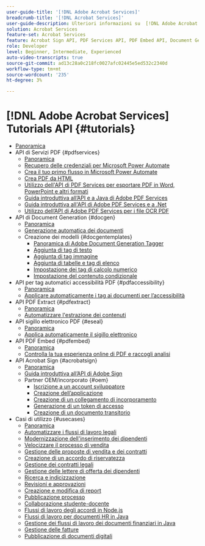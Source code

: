 ```yaml
---
user-guide-title: '[!DNL Adobe Acrobat Services]'
breadcrumb-title: '[!DNL Acrobat Services]'
user-guide-description: Ulteriori informazioni su  [!DNL Adobe Acrobat Services]
solution: Acrobat Services
feature-set: Acrobat Services
feature: Acrobat Sign API, PDF Services API, PDF Embed API, Document Generation API, PDF Accessibility Auto-Tag API, PDF Electronic Seal API, PDF Extract API
role: Developer
level: Beginner, Intermediate, Experienced
auto-video-transcripts: true
source-git-commit: ad13c28a0c218fc0027afc02445e5ed532c2340d
workflow-type: tm+mt
source-wordcount: '235'
ht-degree: 3%

---
```



# [!DNL Adobe Acrobat Services] Tutorials API {#tutorials}

+ [Panoramica](overview.md)
+ API di Servizi PDF {#pdfservices}
   + [Panoramica](pdfservices/overview-pdfservices.md)
   + [Recupero delle credenziali per Microsoft Power Automate](pdfservices/getting-credentials-power-automate.md)
   + [Crea il tuo primo flusso in Microsoft Power Automate](pdfservices/create-workflow-power-automate.md)
   + [Crea PDF da HTML](pdfservices/createpdffromhtml.md)
   + [Utilizzo dell&#39;API di PDF Services per esportare PDF in Word, PowerPoint e altri formati](pdfservices/exportpdf.md)
   + [Guida introduttiva all’API e a Java di Adobe PDF Services](pdfservices/gettingstartedjava.md)
   + [Guida introduttiva all&#39;API di Adobe PDF Services e a .Net](pdfservices/gettingstartednet.md)
   + [Utilizzo dell’API di Adobe PDF Services per i file OCR PDF](pdfservices/ocr.md)
+ API di Document Generation {#docgen}
   + [Panoramica](docgen/overview-docgen.md)
   + [Generazione automatica dei documenti](docgen/automate-doc-gen.md)
   + Creazione dei modelli {#docgentemplates}
      + [Panoramica di Adobe Document Generation Tagger](docgen/taggeroverview.md)
      + [Aggiunta di tag di testo](docgen/taggeraddtexttags.md)
      + [Aggiunta di tag immagine](docgen/taggeraddimagetags.md)
      + [Aggiunta di tabelle e tag di elenco](docgen/taggertables.md)
      + [Impostazione dei tag di calcolo numerico](docgen/taggercalculations.md)
      + [Impostazione del contenuto condizionale](docgen/taggerconditional.md)
+ API per tag automatici accessibilità PDF {#pdfaccessibility}
   + [Panoramica](pdfaccessibility/overview-accessibility.md)
   + [Applicare automaticamente i tag ai documenti per l’accessibilità](pdfaccessibility/automatically-add-tags.md)
+ API PDF Extract {#pdfextract}
   + [Panoramica](pdfextract/overview-extract.md)
   + [Automatizzare l&#39;estrazione dei contenuti](pdfextract/automate-content-extraction.md)
+ API sigillo elettronico PDF {#eseal}
   + [Panoramica](pdfelectronicseal/overview-electronic-seal.md)
   + [Applica automaticamente il sigillo elettronico](pdfelectronicseal/automatically-apply-electronic-seal.md)
+ API PDF Embed {#pdfembed}
   + [Panoramica](pdfembed/overview-embed.md)
   + [Controlla la tua esperienza online di PDF e raccogli analisi](pdfembed/controlpdfexperience.md)
+ API Acrobat Sign {#acrobatsign}
   + [Panoramica](acrobatsign/overview-sign.md)
   + [Guida introduttiva all’API di Adobe Sign](acrobatsign/signapi.md)
   + Partner OEM/incorporato {#oem}
      + [Iscrizione a un account sviluppatore](acrobatsign/sign-up-developer-account.md)
      + [Creazione dell’applicazione](acrobatsign/creating-your-application.md)
      + [Creazione di un collegamento di incorporamento](acrobatsign/creating-an-embed-link.md)
      + [Generazione di un token di accesso](acrobatsign/generating-an-access-token.md)
      + [Creazione di un documento transitorio](acrobatsign/creating-a-transient-document.md)
+ Casi di utilizzo {#usecases}
   + [Panoramica](usecases/overview-usecases.md)
   + [Automatizzare i flussi di lavoro legali](usecases/automatelegalworkflows.md)
   + [Modernizzazione dell&#39;inserimento dei dipendenti](usecases/employeeonboarding.md)
   + [Velocizzare il processo di vendita](usecases/acceleratesales.md)
   + [Gestione delle proposte di vendita e dei contratti](usecases/sales.md)
   + [Creazione di un accordo di riservatezza](usecases/nda.md)
   + [Gestione dei contratti legali](usecases/legal.md)
   + [Gestione delle lettere di offerta dei dipendenti](usecases/offer.md)
   + [Ricerca e indicizzazione](usecases/searching.md)
   + [Revisioni e approvazioni](usecases/reviews.md)
   + [Creazione e modifica di report](usecases/reportcreation.md)
   + [Pubblicazione processo](usecases/jobposting.md)
   + [Collaborazione studente-docente](usecases/educationcollab.md)
   + [Flussi di lavoro degli accordi in Node.js](usecases/agreementworkflowsnodejs.md)
   + [Flussi di lavoro per documenti HR in Java](usecases/hragreementworkflowsjava.md)
   + [Gestione dei flussi di lavoro dei documenti finanziari in Java](usecases/financeworkflowsjava.md)
   + [Gestione delle fatture](usecases/invoices.md)
   + [Pubblicazione di documenti digitali](usecases/ddppdfembedapi.md)

